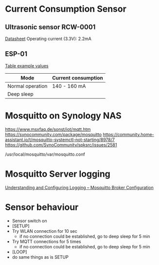 # Current Consumption Sensor

## Ultrasonic sensor RCW-0001
[Datasheet](https://www.cytron.io/p-rcw-0001-micro-ultrasonic-range)
Operating current (3.3V): 2.2mA

## ESP-01
[Table example values](https://www.dinotools.de/2015/07/14/esp8266-01-power-consumption)


| Mode              | Current consumption |
|-------------------|---------------------|
| Normal operation  | 140 - 160 mA        |
| Deep sleep        |                     |


# Mosquitto on Synology NAS

https://www.msxfaq.de/sonst/iot/mqtt.htm
https://synocommunity.com/package/mosquitto
https://community.home-assistant.io/t/mosquitto-systemctl-not-starting/8978/7
https://github.com/SynoCommunity/spksrc/issues/2581


/usr/local/mosquitto/var/mosquitto.conf

# Mosquitto Server logging

[Understanding and Configuring Logging – Mosquitto Broker Configuration](http://www.steves-internet-guide.com/mosquitto-logging/)

# Sensor behaviour

- Sensor switch on
- [SETUP]
- Try WLAN connection for 10 sec
  - if no connection could be established, go to deep sleep for 5 min
- Try MQTT connections for 5 times
  - if no connection could be established, go to deep sleep for 5 min
- [LOOP]
- do same things as is SETUP